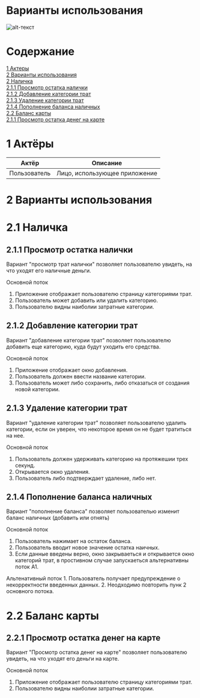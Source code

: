 # Варианты использования
![alt-текст](https://github.com/Nikita199909/My-Money/blob/master/Documentation/Diagrams/UseCase.png "Use case")
# Содержание
<a href="#1-актёры">1 Актеры</a></br>
<a href="#2-варианты-использования">2 Варианты использования</a></br>
<a href="#21-наличка">2 Наличка</a></br>
<a href="#211-просмотр-остатка-налички">2.1.1 Просмотр остатка налички</a></br>
<a href="#212-добавление-категории-трат">2.1.2 Добавление категории трат</a></br>
<a href="#213-удаление-категории-трат">2.1.3 Удаление категории трат</a></br>
<a href="#214-пополнение-баланса-наличных">2.1.4 Пополнение баланса наличных</a></br>
<a href="#22-баланс-карты">2.2 Баланс карты</a></br>
<a href="#221-просмотр-остатка-денег-на-карте">2.1.1 Просмотр остатка денег на карте</a></br>
# 1 Актёры
| Актёр         | Описание                
| ------------- |:------------------:| 
| Пользователь  | Лицо, использующее приложение|

# 2 Варианты использования
# 2.1 Наличка
## 2.1.1 Просмотр остатка налички
 Вариант "просмотр трат налички" позволяет пользователю увидеть, на что уходят его наличные деньги. 
 
 Основной поток
  1. Приложение отображает пользователю страницу категориями трат.
  2. Пользователь может добавить или удалить категорию.
  3. Пользователю видны наиболии затратные категории.
  
 ## 2.1.2 Добавление категории трат
  Вариант "добавление категории трат" позволяет пользователю добавить еще категорию, куда будут уходить его средства.
  
 Основной поток
  1. Приложение отображает окно добавления.
  2. Пользователь должен ввести название категории.
  3. Пользователь может либо сохранить, либо отказаться от создания новой категории.
    
## 2.1.3 Удаление категории трат
  Вариант "удаление категории трат" позволяет пользователю удалить категории, если он уверен, что некоторое время он не будет тратиться на нее.
  
 Основной поток
  1. Пользователь должен удерживать категорию на протяжешии трех секунд.
  2. Открывается окно удаления.
  3. Пользователь либо подтверждает удаление, либо нет.

## 2.1.4 Пополнение баланса наличных
  Вариант "пополнение баланса" позволяет пользователью изменит баланс наличных (добавить или отнять)
  
  Основной поток
   1. Пользователь нажимает на остаток баланса.
   2. Пользователь вводит новое значение остатка наичных.
   3. Если данные введены верно, окно закрываеться и открывается окно категорий трат, в простивном случае запускаеться альтернативны поток A1.
   
   Альтенативный поток 
    1. Пользователь получает предупреждение о некорректности введенных данных.
    2. Неодходимо повторить пунк 2 основного потока.

# 2.2 Баланс карты
## 2.2.1 Просмотр остатка денег на карте
 Вариант "Просмотр остатка денег на карте" позволяет пользователю увидеть, на что уходят его деньги на карте. 
 
 Основной поток
  1. Приложение отображает пользователю страницу категориями трат.
  2. Пользователю видны наиболии затратные категории.
